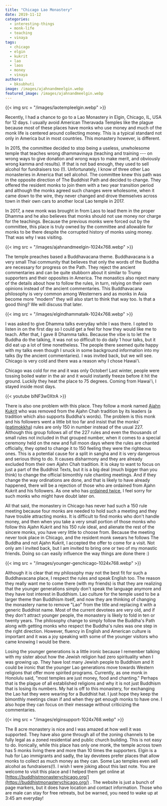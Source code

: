 ```yaml
---
title: "Chicago Lao Monastery"
date: 2019-11-12
categories: 
  - interesting-things
  - monk-life
  - teaching
  - vinaya
tags: 
  - chicago
  - elgin
  - kukrit
  - lao
  - laos
  - money
  - vinaya
authors: 
  - bksubhuti
image: /images/ajahnandmeelgin.webp
featured_image: /images/ajahnandmeelgin.webp
---
```


{{< img src = "/images/laotempleelgin.webp" >}}

Recently, I had a chance to go to a Lao Monastery in Elgin, Chicago, IL, USA for 12 days. I usually avoid American Theravada Temples like the plague because most of these places have monks who use money and much of the monk life is centered around collecting money. This is a typical standard not only in America but in most countries. This monastery however, is different.

In 2015, the committee decided to stop being a useless, unwholesome temple that teaches wrong dhammavinaya (teaching and training --- on wrong ways to give donation and wrong ways to make merit, and obviously wrong kamma and results). If that is not bad enough, they used to sell alcohol for fundraisers too (!). Unfortunately, I know of three other Lao monasteries in America that sell alcohol. The committee knew this path was in the opposite direction of The Buddhist Path and decided to change. They offered the resident monks to join them with a two year transition period and although the monks agreed such changes were wholesome, when it came down to the wire, they never changed and drove themselves across town in their own cars to another local Lao temple in 2017.

In 2017, a new monk was brought in from Laos to lead them in the proper Dhamma and he also believes that monks should not use money nor charge for the teachings. Because the previous monks were forced out by the committee, this place is truly owned by the committee and allowable for monks to be there despite the corrupted history of monks using money. That was why I was visiting.

{{< img src = "/images/ajahnandmeelgin-1024x768.webp" >}}

The temple preaches based a Buddhavacana theme. Buddhavacana is a very small Thai community that believes that only the words of the Buddha are necessary for progress on the Path. They reject the ancient commentaries and can be quite stubborn about it similar to Trump supporters and their opposites in America. The monastics also reject many of the details about how to follow the rules, in turn, relying on their own opinions instead of the ancient commentaries. This Buddhavacana philosophy is very common among Westerners and as monks in Asia become more "modern" they will also start to think that way too. Is that a good thing? We will discuss that later.

{{< img src = "/images/elgindhammatalk-1024x768.webp" >}}

I was asked to give Dhamma talks everyday while I was there. I opted to listen in on the first day so I could get a feel for how they would like me to teach. After that, I gave 8 Dhamma talks. Because the vibe is to let the Buddha do the talking, it was not so difficult to do daily 1 hour talks, but it did eat up a lot of time nonetheless. The people there seemed quite happy with my talks even though I snuck in some background information into my talks (by the ancient commentaries). I was invited back, but we will see. Chicago is very cold and there was a reason why I chose Hawai'i.

Chicago was cold for me and it was only October! Last winter, people were tossing boiled water in the air and it would instantly freeze before it hit the ground. Luckily they heat the place to 75 degrees. Coming from Hawai'i, I stayed inside most days.

{{< youtube blNF3w0XtrA >}}

There is also one problem with this place. They follow a monk named [Ajahn Kukrit](https://dhammawheel.com/viewtopic.php?f=13&t=21616&sid=669adf3fee4a88f42dc6e054b48a2ff6) who was removed from the Ajahn Chah tradition by its leaders (a tradition which also supports Buddha's words). The problem is this monk and his followers went a little bit too far and insist that the monks’ ([patimokkha](https://en.wikipedia.org/wiki/P%C4%81%E1%B9%ADimokkha)) rules are only 150 in number instead of the usual 227. Although this group follows all of the 227 rules and even the thousands of small rules not included in that grouped number, when it comes to a special ceremony held on the new and full moon days where the rules are chanted officially, they opted to change it to 150 feeling they were the righteous ones. This is a potential cause for a split in sangha and it is very dangerous and serious thing to do. It causes disharmony and they are already excluded from their own Ajahn Chah tradition. It is okay to want to focus on just a part of the Buddhist Texts, but it is a big deal (much bigger than you think) to change the official bimonthly rule chanting meetings. And if they change the way ordinations are done, and that is likely to have already happened, there will be a rejection of those who are ordained from Ajahn Kukrit and his followers. As one who has [ordained twice](https://americanmonk.org/why-i-ordained-twice/), I feel sorry for such monks who might have doubt later on.

All that said, the monastery in Chicago has never had such a 150 rule meeting because four monks are needed to hold such a meeting and they have trouble attracting monks. It is difficult to find monks who don't handle money, and then when you take a very small portion of those monks who follow this Ajahn Kukrit and his 150 rule ideal, and alienate the rest of the sincere monks, you have very little to choose from. Because the meeting never took place in Chicago, and the resident monk swears he follows The Buddha and not Ajahn Kukrit, I accepted the offer to come for a visit. Not only am I invited back, but I am invited to bring one or two of my monastic friends. Doing so can easily influence the way things are done there :)

{{< img src = "/images/younger-genchicago-1024x768.webp" >}}

Although it is clear that my philosophy may not the best fit for such a Buddhavacana place, I respect the rules and speak English too. The reason they really want me to come there (with my friends) is that they are realizing that the younger generations simply don't speak the language anymore and they have lost interest in Buddhism. Lao culture for the temple used to be a larger theme than Buddhism itself, and now they are thinking of changing the monastery name to remove "Lao" from the title and replacing it with a generic Buddhist name. Most of the current devotees are very old, and if they don't attract younger people, the monastery is likely to fold in ten or twenty years. The philosophy change to simply follow the Buddha's Path along with getting monks who respect the Buddha's rules was one step in the right direction. However, fluency in English and American culture is important and it was a joy speaking with some of the younger visitors who came knowing I would be there.

Losing the younger generations is a little ironic because I remember talking with my sister about how the Jewish religion had zero spirituality when I was growing up. They have lost many Jewish people to Buddhism and It could be ironic that the younger Lao generations move towards Western religions that offer more spirited programs. Currently, as one monk in Honolulu said, "most temples are just money, food and chanting." Perhaps that is the plague of all established religions and why it is not just Buddhism that is losing its numbers. My hat is off to this monastery, for exchanging the Lao hat they were wearing for a Buddhist hat. I just hope they keep the bimonthly meetings clean if and when they get enough monks to have one. I also hope they can focus on their message without criticizing the commentaries.

{{< img src = "/images/elginsupport-1024x768.webp" >}}

The 8 acre monastery is nice and I was amazed at how well it was supported. They have also gone through all of the zoning channels to be fully legal as a zoned residential and public church building. This is not easy to do. Ironically, while this place has only one monk, the temple across town has 5 monks living there and more than 10 times the supporters. Elgin is a hub for Lao immigrants and sadly, the lay devotees prefer places that allow monks to collect as much money as they can. Some Lao temples even sell alcohol as fundraisers(!). I wish I were joking about this last note. You are welcome to visit this place and I helped them get online at [https://buddhistmonasterychicago.org/](https://buddhistmonasterychicago.org/) . The website is just a bunch of page markers, but it does have location and contact information. Those who are male can stay for free retreats, but be warned, you need to wake up at 3:45 am everyday!

